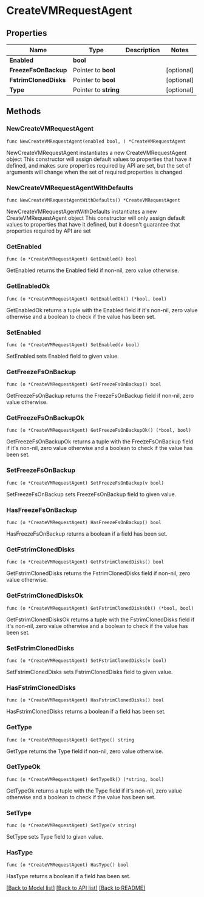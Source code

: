 # CreateVMRequestAgent

## Properties

Name | Type | Description | Notes
------------ | ------------- | ------------- | -------------
**Enabled** | **bool** |  | 
**FreezeFsOnBackup** | Pointer to **bool** |  | [optional] 
**FstrimClonedDisks** | Pointer to **bool** |  | [optional] 
**Type** | Pointer to **string** |  | [optional] 

## Methods

### NewCreateVMRequestAgent

`func NewCreateVMRequestAgent(enabled bool, ) *CreateVMRequestAgent`

NewCreateVMRequestAgent instantiates a new CreateVMRequestAgent object
This constructor will assign default values to properties that have it defined,
and makes sure properties required by API are set, but the set of arguments
will change when the set of required properties is changed

### NewCreateVMRequestAgentWithDefaults

`func NewCreateVMRequestAgentWithDefaults() *CreateVMRequestAgent`

NewCreateVMRequestAgentWithDefaults instantiates a new CreateVMRequestAgent object
This constructor will only assign default values to properties that have it defined,
but it doesn't guarantee that properties required by API are set

### GetEnabled

`func (o *CreateVMRequestAgent) GetEnabled() bool`

GetEnabled returns the Enabled field if non-nil, zero value otherwise.

### GetEnabledOk

`func (o *CreateVMRequestAgent) GetEnabledOk() (*bool, bool)`

GetEnabledOk returns a tuple with the Enabled field if it's non-nil, zero value otherwise
and a boolean to check if the value has been set.

### SetEnabled

`func (o *CreateVMRequestAgent) SetEnabled(v bool)`

SetEnabled sets Enabled field to given value.


### GetFreezeFsOnBackup

`func (o *CreateVMRequestAgent) GetFreezeFsOnBackup() bool`

GetFreezeFsOnBackup returns the FreezeFsOnBackup field if non-nil, zero value otherwise.

### GetFreezeFsOnBackupOk

`func (o *CreateVMRequestAgent) GetFreezeFsOnBackupOk() (*bool, bool)`

GetFreezeFsOnBackupOk returns a tuple with the FreezeFsOnBackup field if it's non-nil, zero value otherwise
and a boolean to check if the value has been set.

### SetFreezeFsOnBackup

`func (o *CreateVMRequestAgent) SetFreezeFsOnBackup(v bool)`

SetFreezeFsOnBackup sets FreezeFsOnBackup field to given value.

### HasFreezeFsOnBackup

`func (o *CreateVMRequestAgent) HasFreezeFsOnBackup() bool`

HasFreezeFsOnBackup returns a boolean if a field has been set.

### GetFstrimClonedDisks

`func (o *CreateVMRequestAgent) GetFstrimClonedDisks() bool`

GetFstrimClonedDisks returns the FstrimClonedDisks field if non-nil, zero value otherwise.

### GetFstrimClonedDisksOk

`func (o *CreateVMRequestAgent) GetFstrimClonedDisksOk() (*bool, bool)`

GetFstrimClonedDisksOk returns a tuple with the FstrimClonedDisks field if it's non-nil, zero value otherwise
and a boolean to check if the value has been set.

### SetFstrimClonedDisks

`func (o *CreateVMRequestAgent) SetFstrimClonedDisks(v bool)`

SetFstrimClonedDisks sets FstrimClonedDisks field to given value.

### HasFstrimClonedDisks

`func (o *CreateVMRequestAgent) HasFstrimClonedDisks() bool`

HasFstrimClonedDisks returns a boolean if a field has been set.

### GetType

`func (o *CreateVMRequestAgent) GetType() string`

GetType returns the Type field if non-nil, zero value otherwise.

### GetTypeOk

`func (o *CreateVMRequestAgent) GetTypeOk() (*string, bool)`

GetTypeOk returns a tuple with the Type field if it's non-nil, zero value otherwise
and a boolean to check if the value has been set.

### SetType

`func (o *CreateVMRequestAgent) SetType(v string)`

SetType sets Type field to given value.

### HasType

`func (o *CreateVMRequestAgent) HasType() bool`

HasType returns a boolean if a field has been set.


[[Back to Model list]](../README.md#documentation-for-models) [[Back to API list]](../README.md#documentation-for-api-endpoints) [[Back to README]](../README.md)


